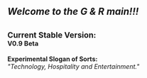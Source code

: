 *Welcome to the G & R main!!!*
-
<sup>Current Stable Version:  
<sub>V0.9 Beta
-
**Experimental Slogan of Sorts:**  
*"Technology, Hospitality and Entertainment."*

